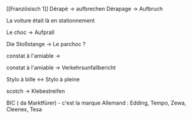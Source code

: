 [[Französisch 1]]
Dérapé -> aufbrechen 
Dérapage -> Aufbruch 

La voiture était là en stationnement

Le choc -> Aufprall 

Die Stoßstange -> Le parchoc ? 

constat à l'amiable -> 


constat à l'amiable -> Verkehrsunfallbericht 

Stylo à bille  <-> Stylo à pleine 

scotch -> Klebestreifen 

BIC ( da Marktfürer) - c'est la marque 
Allemand : Edding, Tempo, Zewa, Cleenex, Tesa 